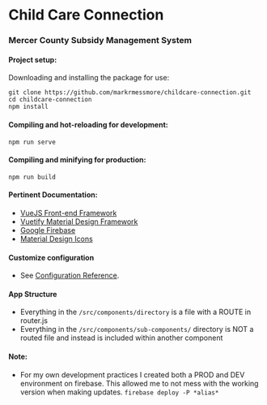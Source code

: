 # Child Care Connection
### Mercer County Subsidy Management System

#### Project setup:
Downloading and installing the package for use:
```
git clone https://github.com/markrmessmore/childcare-connection.git
cd childcare-connection
npm install
```
#### Compiling and hot-reloading for development:
```npm run serve```

#### Compiling and minifying for production:
```npm run build```

#### Pertinent Documentation:
* [VueJS Front-end Framework](https://vuejs.org/)
* [Vuetify Material Design Framework](https://vuetifyjs.com/en/getting-started/quick-start)
* [Google Firebase](https://firebase.google.com/)
* [Material Design Icons](https://material.io/tools/icons/)

#### Customize configuration
* See [Configuration Reference](https://cli.vuejs.org/config/).

#### App Structure

+ Everything in the `/src/components/directory` is a file with a ROUTE in router.js
+ Everything in the `/src/components/sub-components/` directory is NOT a routed file and instead is included within another component

#### Note:
* For my own development practices I created both a PROD and DEV environment on firebase. This allowed me to not mess with the working version when making updates. `firebase deploy -P *alias*`

